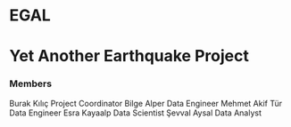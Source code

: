# EGAL
# Yet Another Earthquake Project

### Members
Burak Kılıç	    Project Coordinator
Bilge Alper     Data Engineer
Mehmet Akif Tür Data Engineer
Esra Kayaalp		Data Scientist
Şevval Aysal	  Data Analyst
